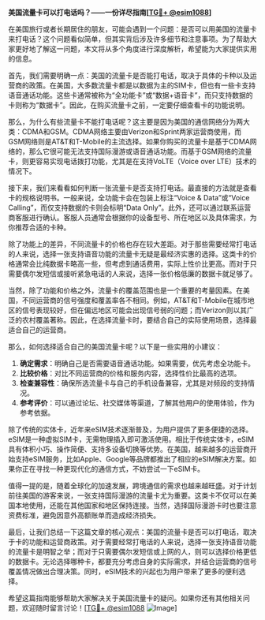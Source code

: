 **美国流量卡可以打电话吗？——一份详尽指南[[TG💪+ @esim1088](https://t.me/s/esim1088)]**

在美国旅行或者长期居住的朋友，可能会遇到一个问题：是否可以用美国的流量卡来打电话？这个问题看似简单，但其实背后涉及许多细节和注意事项。为了帮助大家更好地了解这一问题，本文将从多个角度进行深度解析，希望能为大家提供实用的信息。

首先，我们需要明确一点：美国的流量卡是否能打电话，取决于具体的卡种以及运营商的政策。在美国，大多数流量卡都是以数据为主的SIM卡，但也有一些卡支持语音通话功能。这些卡通常被称为“全功能卡”或“数据+语音卡”，而只支持数据的卡则称为“数据卡”。因此，在购买流量卡之前，一定要仔细查看卡的功能说明。

那么，为什么有些流量卡不能打电话呢？这主要是因为美国的通信网络分为两大类：CDMA和GSM。CDMA网络主要由Verizon和Sprint两家运营商使用，而GSM网络则是AT&T和T-Mobile的主流选择。如果你购买的流量卡是基于CDMA网络的，那么它很可能无法支持国际漫游或语音通话功能。而基于GSM网络的流量卡，则更容易实现电话拨打功能，尤其是在支持VoLTE（Voice over LTE）技术的情况下。

接下来，我们来看看如何判断一张流量卡是否支持打电话。最直接的方法就是查看卡的规格说明书。一般来说，全功能卡会在包装上标注“Voice & Data”或“Voice Calling”，而仅支持数据的卡则会标明“Data Only”。此外，还可以通过联系运营商客服进行确认。客服人员通常会根据你的设备型号、所在地区以及具体需求，为你推荐合适的卡种。

除了功能上的差异，不同流量卡的价格也存在较大差距。对于那些需要经常打电话的人来说，选择一张支持语音功能的流量卡无疑是最经济实惠的选择。这类卡的价格通常会比纯数据卡略高一些，但考虑到通话费用，实际上性价比更高。而对于只需要偶尔发短信或接听紧急电话的人来说，选择一张价格低廉的数据卡就足够了。

当然，除了功能和价格之外，流量卡的覆盖范围也是一个重要的考量因素。在美国，不同运营商的信号强度和覆盖率各不相同。例如，AT&T和T-Mobile在城市地区的信号表现较好，但在偏远地区可能会出现信号弱的问题；而Verizon则以其广泛的农村覆盖著称。因此，在选择流量卡时，要结合自己的实际使用场景，选择最适合自己的运营商。

那么，如何选择适合自己的美国流量卡呢？以下是一些实用的小建议：

1. **确定需求**：明确自己是否需要语音通话功能。如果需要，优先考虑全功能卡。
2. **比较价格**：对比不同运营商的价格和服务内容，选择性价比最高的选项。
3. **检查兼容性**：确保所选流量卡与自己的手机设备兼容，尤其是对频段的支持情况。
4. **参考评价**：可以通过论坛、社交媒体等渠道，了解其他用户的使用体验，作为参考依据。

除了传统的实体卡，近年来eSIM技术逐渐普及，为用户提供了更多便捷的选择。eSIM是一种虚拟SIM卡，无需物理插入即可激活使用。相比于传统实体卡，eSIM具有体积小巧、操作简便、支持多设备切换等优势。在美国，越来越多的运营商开始支持eSIM服务，比如Apple、Google等品牌都推出了相应的eSIM解决方案。如果你正在寻找一种更现代化的通信方式，不妨尝试一下eSIM卡。

值得一提的是，随着全球化的加速发展，跨境通信的需求也越来越旺盛。对于计划前往美国的游客来说，一张支持国际漫游的流量卡尤为重要。这类卡不仅可以在美国本地使用，还能在其他国家和地区保持连接。当然，选择国际漫游卡时也要注意资费标准，避免因意外高额账单而造成经济损失。

最后，让我们总结一下这篇文章的核心观点：美国的流量卡是否可以打电话，取决于卡的功能和运营商政策。对于需要经常打电话的人来说，选择一张支持语音功能的流量卡是明智之举；而对于只需要偶尔发短信或上网的人，则可以选择价格更低的数据卡。无论选择哪种卡，都要充分考虑自身的实际需求，并结合运营商的信号覆盖情况做出合理决策。同时，eSIM技术的兴起也为用户带来了更多的便利选择。

希望这篇指南能够帮助大家解决关于美国流量卡的疑问。如果你还有其他相关问题，欢迎随时留言讨论！[[TG💪+ @esim1088](https://t.me/s/esim1088) ![Image](https://i.postimg.cc/4NQfJmqS/Snipaste-2025-05-13-00-14-12.png)]